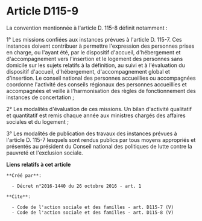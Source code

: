 # Article D115-9

La convention mentionnée à l'article D. 115-8 définit notamment : 

1° Les missions confiées aux instances prévues à l'article D. 115-7. Ces instances doivent contribuer à permettre
l'expression des personnes prises en charge, ou l'ayant été, par le dispositif d'accueil, d'hébergement et d'accompagnement
vers l'insertion et le logement des personnes sans domicile sur les sujets relatifs à la définition, au suivi et à
l'évaluation du dispositif d'accueil, d'hébergement, d'accompagnement global et d'insertion. Le conseil national des
personnes accueillies ou accompagnées coordonne l'activité des conseils régionaux des personnes accueillies et accompagnées
et veille à l'harmonisation des règles de fonctionnement des instances de concertation ; 

2° Les modalités d'évaluation de ces missions. Un bilan d'activité qualitatif et quantitatif est remis chaque année aux
ministres chargés des affaires sociales et du logement ; 

3° Les modalités de publication des travaux des instances prévues à l'article D. 115-7 lesquels sont rendus publics par tous
moyens appropriés et présentés au président du Conseil national des politiques de lutte contre la pauvreté et l'exclusion
sociale.

**Liens relatifs à cet article**

	**Créé par**:

	  - Décret n°2016-1440 du 26 octobre 2016 - art. 1

	**Cite**:

	  - Code de l'action sociale et des familles - art. D115-7 (V)
	  - Code de l'action sociale et des familles - art. D115-8 (V)
